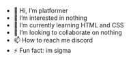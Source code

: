 - 👋 Hi, I’m platformer
- 👀 I’m interested in nothing
- 🌱 I’m currently learning HTML and CSS
- 💞️ I’m looking to collaborate on nothing
- 📫 How to reach me discord
- ⚡ Fun fact: im sigma
<!---
pltfomr/pltfomr is a ✨ special ✨ repository because its `README.md` (this file) appears on your GitHub profile.
You can click the Preview link to take a look at your changes.
--->
